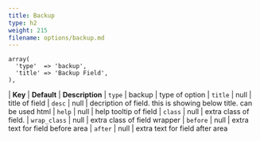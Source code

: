 ```yaml
---
title: Backup
type: h2
weight: 215
filename: options/backup.md
---
```


```php?start_inline=1
array(
  'type'  => 'backup',
  'title' => 'Backup Field',
),
```

| **Key**          | **Default** | **Description**
| `type`           | backup      | type of option
| `title`          | null        | title of field
| `desc`           | null        | decription of field. this is showing below title. can be used html
| `help`           | null        | help tooltip of field
| `class`          | null        | extra class of field.
| `wrap_class`     | null        | extra class of field wrapper
| `before`         | null        | extra text for field before area
| `after`          | null        | extra text for field after area
